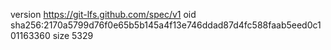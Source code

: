 version https://git-lfs.github.com/spec/v1
oid sha256:2170a5799d76f0e65b5b145a4f13e746ddad87d4fc588faab5eed0c101163360
size 5329
